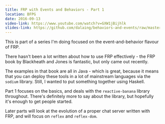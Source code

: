 ```yaml
---
title: FRP with Events and Behaviors - Part 1
location: BFPG
date: 2016-09-13
video-link: https://www.youtube.com/watch?v=GXW1jBijhlk
slides-link: https://github.com/dalaing/behaviors-and-events/raw/master/talk/bfpg-part1/slides.pdf
---
```


This is part of a series I'm doing focused on the event-and-behavior flavour of FRP.

There hasn't been a lot written about how to use FRP effectively - the FRP book by Blackheath and Jones is fantastic, but only came out recently.

The examples in that book are all in Java - which is great, because it means that you can deploy these tools in a lot of mainstream languages via the `sodium` library.
Still, I wanted to put something together using Haskell.

Part 1 focuses on the basics, and deals with the `reactive-banana` library throughout.
There's definitely more to say about the library, but hopefully it's enough to get people started.

Later parts will look at the evolution of a proper chat server written with FRP, and will focus on `reflex` and `reflex-dom`.

